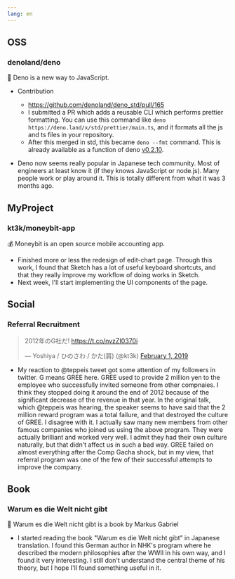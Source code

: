 ```yaml
---
lang: en
---
```


## OSS

### denoland/deno

🦕 Deno is a new way to JavaScript.

- Contribution
  - https://github.com/denoland/deno_std/pull/165
  - I submitted a PR which adds a reusable CLI which performs prettier formatting. You can use this command like `deno https://deno.land/x/std/prettier/main.ts`, and it formats all the js and ts files in your repository.
  - After this merged in std, this became `deno --fmt` command. This is already available as a function of deno [v0.2.10](https://github.com/denoland/deno/releases/tag/v0.2.10).

- Deno now seems really popular in Japanese tech community. Most of engineers at least know it (if they knows JavaScript or node.js). Many people work or play around it. This is totally different from what it was 3 months ago.

## MyProject

### kt3k/moneybit-app

💰 Moneybit is an open source mobile accounting app.

- Finished more or less the redesign of edit-chart page. Through this work, I found that Sketch has a lot of useful keyboard shortcuts, and that they really improve my workflow of doing works in Sketch.
- Next week, I'll start implementing the UI components of the page.

## Social

### Referral Recruitment

<blockquote class="twitter-tweet"><p lang="ja" dir="ltr">2012年のG社だ! <a href="https://t.co/nvzZI0370i">https://t.co/nvzZI0370i</a></p>&mdash; Yoshiya / ひのさわ / かた(肩) (@kt3k) <a href="https://twitter.com/kt3k/status/1091308614524882946?ref_src=twsrc%5Etfw">February 1, 2019</a></blockquote> <script async src="https://platform.twitter.com/widgets.js" charset="utf-8"></script>

- My reaction to @teppeis tweet got some attention of my followers in twitter. G means GREE here. GREE used to provide 2 million yen to the employee who successfully invited someone from other compnaies. I think they stopped doing it around the end of 2012 because of the significant decrease of the revenue in that year. In the original talk, which @teppeis was hearing, the speaker seems to have said that the 2 million reward program was a total failure, and that destroyed the culture of GREE. I disagree with it. I actually saw many new members from other famous companies who joined us using the above program. They were actually brilliant and worked very well. I admit they had their own culture naturally, but that didn't affect us in such a bad way. GREE failed on almost everything after the Comp Gacha shock, but in my view, that referral program was one of the few of their successful attempts to improve the company.

## Book

### Warum es die Welt nicht gibt

📗 Warum es die Welt nicht gibt is a book by Markus Gabriel

- I started reading the book "Warum es die Welt nicht gibt" in Japanese translation. I found this German author in NHK's program where he described the modern philosophies after the WWII in his own way, and I found it very interesting. I still don't understand the central theme of his theory, but I hope I'll found something useful in it.
